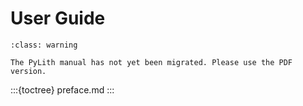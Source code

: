 # User Guide

```{admonition} Under construction
:class: warning

The PyLith manual has not yet been migrated. Please use the PDF version.
```

:::{toctree}
preface.md
:::
